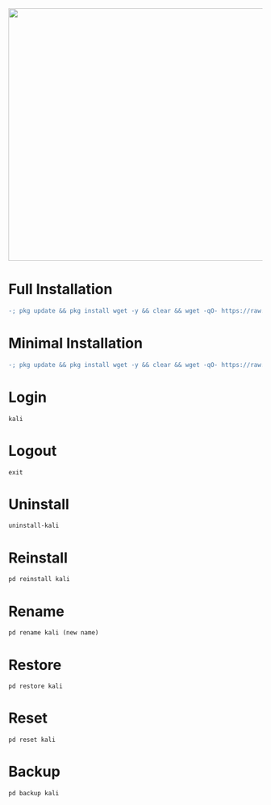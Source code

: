 <img width="800" height="500" src="https://github.com/xiv3r/Termux-Pentesting-Distro/blob/main/KaliLinux/Proot/NH.png">

# Full Installation 
```diff
-; pkg update && pkg install wget -y && clear && wget -qO- https://raw.githubusercontent.com/xiv3r/Termux-Pentesting-Distro/refs/heads/main/KaliLinux/Proot/kali-full | bash && kali
```
# Minimal Installation 
```diff
-; pkg update && pkg install wget -y && clear && wget -qO- https://raw.githubusercontent.com/xiv3r/Termux-Pentesting-Distro/refs/heads/main/KaliLinux/Proot/install | bash && kali
```
# Login
```
kali 
```
# Logout
```
exit
```
# Uninstall
```
uninstall-kali
```
# Reinstall
```
pd reinstall kali
```
# Rename
```
pd rename kali (new name)
```
# Restore
```
pd restore kali
```
# Reset 
```
pd reset kali 
```
# Backup 
```
pd backup kali
```
